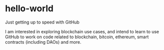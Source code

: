 # hello-world
Just getting up to speed with GitHub

I am interested in exploring blockchain use cases, and intend to learn to use GitHub to work on code related to blockchain, bitcoin, ethereum, smart contracts (including DAOs) and more.

